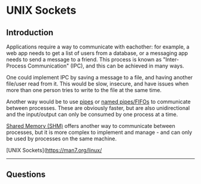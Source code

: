 # UNIX Sockets

## Introduction
Applications require a way to communicate with eachother: for example, a web app needs to get a list of users from a database, or a messaging app needs to send a message to a friend. This process is known as "Inter-Process Communication" (IPC), and this can be achieved in many ways.

One could implement IPC by saving a message to a file, and having another file/user read from it. This would be slow, insecure, and have issues when more than one person tries to write to the file at the same time.

Another way would be to use [pipes](https://man7.org/linux/man-pages/man2/pipe.2.html) or [named pipes/FIFOs](https://man7.org/linux/man-pages/man7/fifo.7.html) to communicate between processes. These are obviously faster, but are also unidirectional and the input/output can only be consumed by one process at a time.

[Shared Memory (SHM)](https://man7.org/linux/man-pages/man7/shm_overview.7.html) offers another way to communicate between processes, but it is more complex to implement and manage - and can only be used by processes on the same machine.

[UNIX Sockets](https://man7.org/linux/

----
## Questions